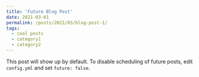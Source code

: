 ```yaml
---
title: 'Future Blog Post'
date: 2021-03-01
permalink: /posts/2021/03/blog-post-1/
tags:
  - cool posts
  - category1
  - category2
---
```


This post will show up by default. To disable scheduling of future posts, edit `config.yml` and set `future: false`. 
